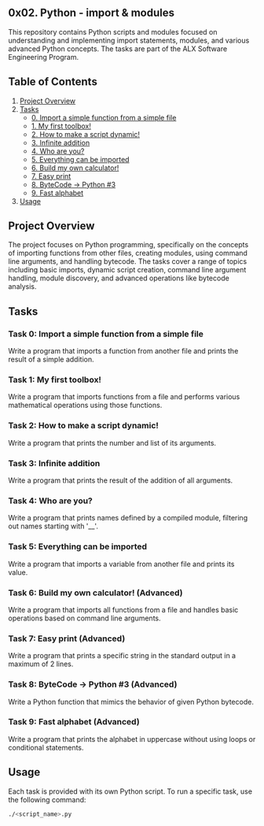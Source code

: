 ## 0x02. Python - import & modules

This repository contains Python scripts and modules focused on understanding and implementing import statements, modules, and various advanced Python concepts. The tasks are part of the ALX Software Engineering Program.

## Table of Contents

1. [Project Overview](#project-overview)
2. [Tasks](#tasks)
   - [0. Import a simple function from a simple file](#task-0)
   - [1. My first toolbox!](#task-1)
   - [2. How to make a script dynamic!](#task-2)
   - [3. Infinite addition](#task-3)
   - [4. Who are you?](#task-4)
   - [5. Everything can be imported](#task-5)
   - [6. Build my own calculator!](#task-6)
   - [7. Easy print](#task-7)
   - [8. ByteCode -> Python #3](#task-8)
   - [9. Fast alphabet](#task-9)
3. [Usage](#usage)

## Project Overview

The project focuses on Python programming, specifically on the concepts of importing functions from other files, creating modules, using command line arguments, and handling bytecode. The tasks cover a range of topics including basic imports, dynamic script creation, command line argument handling, module discovery, and advanced operations like bytecode analysis.

## Tasks

### Task 0: Import a simple function from a simple file
Write a program that imports a function from another file and prints the result of a simple addition.

### Task 1: My first toolbox!
Write a program that imports functions from a file and performs various mathematical operations using those functions.

### Task 2: How to make a script dynamic!
Write a program that prints the number and list of its arguments.

### Task 3: Infinite addition
Write a program that prints the result of the addition of all arguments.

### Task 4: Who are you?
Write a program that prints names defined by a compiled module, filtering out names starting with '__'.

### Task 5: Everything can be imported
Write a program that imports a variable from another file and prints its value.

### Task 6: Build my own calculator! (Advanced)
Write a program that imports all functions from a file and handles basic operations based on command line arguments.

### Task 7: Easy print (Advanced)
Write a program that prints a specific string in the standard output in a maximum of 2 lines.

### Task 8: ByteCode -> Python #3 (Advanced)
Write a Python function that mimics the behavior of given Python bytecode.

### Task 9: Fast alphabet (Advanced)
Write a program that prints the alphabet in uppercase without using loops or conditional statements.

## Usage

Each task is provided with its own Python script. To run a specific task, use the following command:

```bash
./<script_name>.py
```
